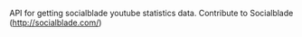 API for getting socialblade youtube statistics data.  Contribute to Socialblade (http://socialblade.com/)
